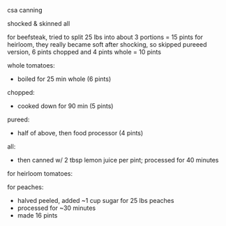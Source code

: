 csa canning

shocked & skinned all

for beefsteak, tried to split 25 lbs into about 3 portions = 15 pints
for heirloom, they really became soft after shocking, so skipped pureeed version, 6 pints chopped and 4 pints whole = 10 pints

whole tomatoes:
- boiled for 25 min whole (6 pints)

chopped:
- cooked down for 90 min (5 pints)

pureed:
- half of above, then food processor (4 pints)

all:
- then canned w/ 2 tbsp lemon juice per pint; processed for 40 minutes

for heirloom tomatoes:

for peaches:

- halved peeled, added ~1 cup sugar for 25 lbs peaches
- processed for ~30 minutes
- made 16 pints
